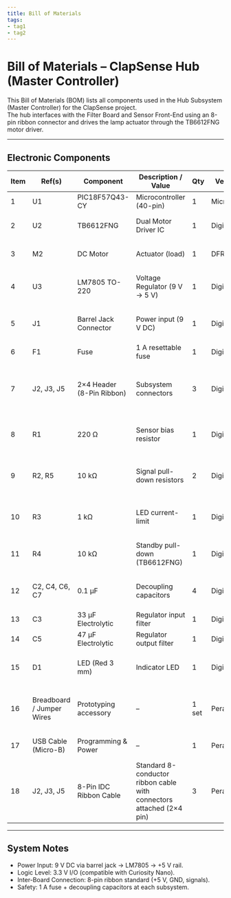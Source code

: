 ```yaml
---
title: Bill of Materials
tags:
- tag1
- tag2
---
```


# Bill of Materials – ClapSense Hub (Master Controller)

This Bill of Materials (BOM) lists all components used in the Hub Subsystem (Master Controller) for the ClapSense project.  
The hub interfaces with the Filter Board and Sensor Front-End using an 8-pin ribbon connector and drives the lamp actuator through the TB6612FNG motor driver.

---

## Electronic Components

| Item | Ref(s) | Component | Description / Value | Qty | Vendor | Part # / Link | Notes |
|------|---------|------------|---------------------|------|---------|-----------------------|-------|
| 1 | U1 | PIC18F57Q43-CY | Microcontroller (40-pin) | 1 | Microchip | [DM164150](https://www.microchipdirect.com/dev-tools/DM164150?allDevTools=true) | Main controller |
| 2 | U2 | TB6612FNG | Dual Motor Driver IC | 1 | Digi-Key | [TB6612FNG](https://www.digikey.com/en/products/detail/toshiba-semiconductor-and-storage/TB6612FNG-C-8-EL/1730070) | Controls lamp actuator |
| 3 | M2 | DC Motor | Actuator (load) | 1 | DFRobot | [FIT0495A](https://www.digikey.com/en/products/detail/dfrobot/FIT0495-A/7087178) | Lamp actuator motor |
| 4 | U3 | LM7805 TO-220 | Voltage Regulator (9 V → 5 V) | 1 | Digi-Key |LM7805CT| Generates +5 V rail (Provided by Peralta) |
| 5 | J1 | Barrel Jack Connector | Power input (9 V DC) | 1 | Digi-Key | PJ-002AH | 9 V adapter input (Provided by Peralta)|
| 6 | F1 | Fuse | 1 A resettable fuse | 1 | Digi-Key | [RXE010](https://www.digikey.com/en/products/detail/littelfuse-inc/RXEF010/5015919) | Power protection |
| 7 | J2, J3, J5 | 2×4 Header (8-Pin Ribbon) | Subsystem connectors | 3 | Digi-Key | M80-6100842 | Connects Hub to other boards (Provided by Peralta) |
| 8 | R1 | 220 Ω | Sensor bias resistor | 1 | Digi-Key | CF14JT220R | Light sensor filter (Provided by Peralta) |
| 9 | R2, R5 | 10 kΩ | Signal pull-down resistors | 2 | Digi-Key | CF14JT10K0 | For CLAP and FILTER inputs (Provided by Peralta) |
| 10 | R3 | 1 kΩ | LED current-limit | 1 | Digi-Key | CF14JT1K00 | RA2 status LED (Provided by Peralta) |
| 11 | R4 | 10 kΩ | Standby pull-down (TB6612FNG) | 1 | Digi-Key | CF14JT10K0 | Motor STBY control (Provided by Peralta) |
| 12 | C2, C4, C6, C7 | 0.1 µF | Decoupling capacitors | 4 | Digi-Key | CL21B104KBCNNNC | Noise suppression (Provided by Peralta) |
| 13 | C3 | 33 µF Electrolytic | Regulator input filter | 1 | Digi-Key | [EEU-FR1V330](https://www.digikey.com/en/products/detail/panasonic-electronic-components/EEU-FR1V330/2433568) | Power stability |
| 14 | C5 | 47 µF Electrolytic | Regulator output filter | 1 | Digi-Key | [EEU-FR1V470](https://www.digikey.com/en/products/detail/panasonic-electronic-components/EEU-FR1H470/9921029?gclsrc=aw.ds&gad_source=1&gad_campaignid=17922795960&gbraid=0AAAAADrbLlj2h-acRt6FR1rtV1C0-9vJ5&gclid=Cj0KCQjwmYzIBhC6ARIsAHA3IkRSNUjJ9bi6Rt_rW5wY0YCjNidS_U1EfIxTJpT5dkVRykROFs4YhKUaAp1HEALw_wcB) | Output smoothing |
| 15 | D1 | LED (Red 3 mm) | Indicator LED | 1 | Digi-Key | WP710A10ID | RA2 status indicator (Provided by Peralta) |
| 16 | Breadboard / Jumper Wires | Prototyping accessory | – | 1 set | Peralta | – | For breadboard testing (Provided by Peralta) |
| 17 | USB Cable (Micro-B) | Programming & Power | – | 1 | Peralta | – | For Curiosity Nano |
| 18 | J2, J3, J5 | 8-Pin IDC Ribbon Cable | Standard 8-conductor ribbon cable with connectors attached (2×4 pin) | 3 | Peralta | – | Cable that connects Hub ↔ Filter ↔ Sensors |


---

## System Notes
- Power Input: 9 V DC via barrel jack → LM7805 → +5 V rail.  
- Logic Level: 3.3 V I/O (compatible with Curiosity Nano).  
- Inter-Board Connection: 8-pin ribbon standard (+5 V, GND, signals).  
- Safety: 1 A fuse + decoupling capacitors at each subsystem.  
